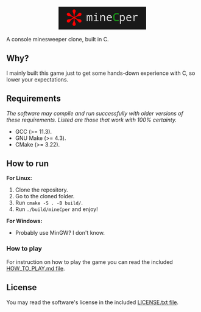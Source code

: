 <p align="center"><img src="img/mineCper-logo.png" alt="mineCper logo"></img></p>

A console minesweeper clone, built in C.

## Why?

I mainly built this game just to get some hands-down experience with C, so lower your expectations.

## Requirements

_The software may compile and run successfully with older versions of these requirements. Listed are those that work with 100% certainty._

- GCC (>= 11.3).
- GNU Make (>= 4.3).
- CMake (>= 3.22).


## How to run

**For Linux:**

1. Clone the repository.
2. Go to the cloned folder.
3. Run `cmake -S . -B build/`.
4. Run `./build/mineCper` and enjoy!

**For Windows:**

- Probably use MinGW? I don't know.

### How to play

For instruction on how to play the game you can read the included [HOW_TO_PLAY.md file](HOW_TO_PLAY.md).

## License

You may read the software's license in the included [LICENSE.txt file](LICENSE.txt).

